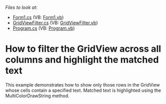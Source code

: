 <!-- default file list -->
*Files to look at*:

* [Form1.cs](./CS/Form1.cs) (VB: [Form1.vb](./VB/Form1.vb))
* [GridViewFilter.cs](./CS/GridViewFilter.cs) (VB: [GridViewFilter.vb](./VB/GridViewFilter.vb))
* [Program.cs](./CS/Program.cs) (VB: [Program.vb](./VB/Program.vb))
<!-- default file list end -->
# How to filter the GridView across all columns and highlight the matched text


<p>This example demonstrates how to show only those rows in the GridView whose cells contain a specified text. Matched text is highlighted using the  MultiColorDrawString method.</p>

<br/>


